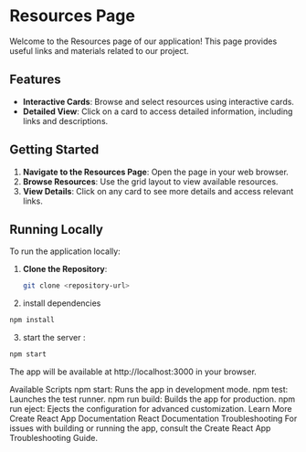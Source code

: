 # Resources Page

Welcome to the Resources page of our application! This page provides useful links and materials related to our project.

## Features

- **Interactive Cards**: Browse and select resources using interactive cards.
- **Detailed View**: Click on a card to access detailed information, including links and descriptions.

## Getting Started

1. **Navigate to the Resources Page**: Open the page in your web browser.
2. **Browse Resources**: Use the grid layout to view available resources.
3. **View Details**: Click on any card to see more details and access relevant links.

## Running Locally

To run the application locally:

1. **Clone the Repository**:
   ```bash
   git clone <repository-url>

2. install dependencies
```bash
npm install
```

3. start the server :
```bash
npm start
```

The app will be available at http://localhost:3000 in your browser.

Available Scripts
npm start: Runs the app in development mode.
npm test: Launches the test runner.
npm run build: Builds the app for production.
npm run eject: Ejects the configuration for advanced customization.
Learn More
Create React App Documentation
React Documentation
Troubleshooting
For issues with building or running the app, consult the Create React App Troubleshooting Guide.

